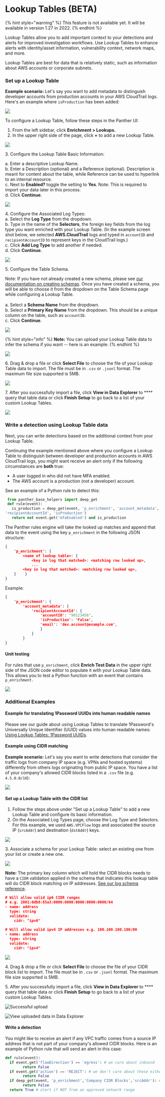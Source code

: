 # Lookup Tables (BETA)

{% hint style="warning" %}
This feature is not available yet. It will be available in version 1.27 in 2022.
{% endhint %}

Lookup Tables allow you to add important context to your detections and alerts for improved investigation workflows. Use Lookup Tables to enhance alerts with identity/asset information, vulnerability context, network maps, and more.

Lookup Tables are best for data that is relatively static, such as information about AWS accounts or corporate subnets.

### Set up a Lookup Table

**Example scenario:** Let's say you want to add metadata to distinguish developer accounts from production accounts in your AWS CloudTrail logs. Here's an example where `isProduction` has been added:

![](../.gitbook/assets/table.png)

To configure a Lookup Table, follow these steps in the Panther UI:

1. From the left sidebar, click **Enrichment > Lookups.**
2. In the upper right side of the page, click **+** to add a new Lookup Table.

![](<../.gitbook/assets/Screen Shot 2022-01-04 at 1.46.17 PM.png>)

3\. Configure the Lookup Table Basic Information:

&#x20;     a. Enter a descriptive Lookup Name. \
&#x20;     b. Enter a Description (optional) and a Reference (optional). Description is meant for content about the table, while Reference can be used to hyperlink to an internal resource.\
&#x20;     c. Next to **Enabled?** toggle the setting to **Yes**. Note: This is required to import your data later in this process. \
&#x20;     d. Click **Continue**.

![](<../.gitbook/assets/Screen Shot 2021-11-23 at 3.34.29 PM.png>)

4\. Configure the Associated Log Types:\
&#x20;     a. Select the **Log Type** from the dropdown.  \
&#x20;     b. Type in the name of the **Selectors**, the foreign key fields from the log type you want enriched with your Lookup Table. (In the example screen shot below, we selected **AWS.CloudTrail** logs and typed in `accountID` and `recipientAccountID` to represent keys in the CloudTrail logs.)\
&#x20;     c. Click **Add Log Type** to add another if needed. \
&#x20;     d. Click **Continue**.

![](<../.gitbook/assets/Screen Shot 2021-11-22 at 3.01.05 PM.png>)

5\. Configure the Table Schema.&#x20;

Note: If you have not already created a new schema, please see [our documentation on creating schemas](https://docs.runpanther.io/data-onboarding/custom-log-types/example-csv). Once you have created a schema, you will be able to choose it from the dropdown on the Table Schema page while configuring a Lookup Table.\
\
&#x20;     a. Select a **Schema Name** from the dropdown.  \
&#x20;     b. Select a **Primary Key Name** from the dropdown. This should be a unique column on the table, such as `accountID`. \
&#x20;     c. Click **Continue**.

![](<../.gitbook/assets/Screen Shot 2021-12-01 at 4.00.55 PM.png>)

{% hint style="info" %}
**Note:** You can upload your Lookup Table data to infer the schema if you want -- here is an example:
{% endhint %}

![](<../.gitbook/assets/Screen Shot 2021-12-01 at 3.39.14 PM.png>)



6\. Drag & drop a file or click **Select File** to choose the file of your Lookup Table data to import. The file must be in `.csv` or `.jsonl` format. The maximum file size supported is 5MB.

![](<../.gitbook/assets/Screen Shot 2021-11-22 at 3.35.03 PM.png>)

7\. After you successfully import a file, click **View in Data Explorer** to **** query that table data or click **Finish Setup** to go back to a list of your custom Lookup Tables.

![](<../.gitbook/assets/Screen Shot 2021-11-22 at 4.05.39 PM.png>)

### Write a detection using Lookup Table data

Next, you can write detections based on the additional context from your Lookup Table.&#x20;

Continuing the example mentioned above where you configure a Lookup Table to distinguish between developer and production accounts in AWS CloudTrail logs, you might want receive an alert only if the following circumstances are **both** true:

* A user logged in who did not have MFA enabled.
* The AWS account is a production (not a developer) account.&#x20;

See an example of a Python rule to detect this:

```python
 from panther_base_helpers import deep_get
 def rule(event):
   is_production = deep_get(event, 'p_enrichment', 'account_metadata',
'recipientAccountId', 'isProduction')
   return not event.get('mfaEnabled') and is_production
```

The Panther rules engine will take the looked up matches and append that data to the event using the key `p_enrichment` in the following JSON structure:

```json
{ 
    'p_enrichment': {
        <name of lookup table>: { 
            <key in log that matched>: <matching row looked up>,
            ...
	    <key in log that matched>: <matching row looked up>,
	}    }
} 
```

Example:

```json
{
    'p_enrichment': {
        'account_metadata': {
            'recipientAccountId': {
                'accountID': '90123456', 
                'isProduction': 'False', 
                'email': 'dev.account@example.com', 
                }
            }
        }
}
```

#### Unit testing

For rules that use `p_enrichment`, click **Enrich Test Data** in the upper right side of the JSON code editor to populate it with your Lookup Table data. This allows you to test a Python function with an event that contains `p_enrichment.`

![](<../.gitbook/assets/Screen Shot 2021-11-22 at 4.47.34 PM.png>)

### Additional Examples

#### Example for translating 1Password UUIDs into human readable names

Please see our guide about using Lookup Tables to translate 1Password's Universally Unique Identifier (UUID) values into human readable names: [Using Lookup Tables: 1Password UUIDs](https://docs.runpanther.io/guides/using-lookup-tables-1password-uuids).

#### Example using CIDR matching

**Example scenario:** Let's say you want to write detections that consider the traffic logs from company IP space (e.g. VPNs and hosted systems) differently from others logs originating from public IP space. You have a list of your company's allowed CIDR blocks listed in a `.csv` file (e.g. `4.5.0.0/16`):

![](<../.gitbook/assets/CIDR (1).png>)

#### Set up a Lookup Table with the CIDR list

1. Follow the steps above under "Set up a Lookup Table" to add a new Lookup Table and configure its basic information.
2. On the Associated Log Types page, choose the Log Type and Selectors. For this example, we used `AWS.VPCFlow` logs and associated the source IP (`srcAddr`) and destination (`dstAddr`) keys.

![](../.gitbook/assets/log-types.png)

&#x20; 3\. Associate a schema for your Lookup Table: select an existing one from your list or create a new   one.

![](<../.gitbook/assets/Screen Shot 2022-01-05 at 5.06.56 PM.png>)

**Note:** The primary key column which will hold the CIDR blocks needs to have a `CIDR` validation applied in the schema that indicates this lookup table will do CIDR block matching on IP addresses. [See our log schema reference](https://docs.runpanther.io/data-onboarding/custom-log-types/reference#validation-by-string-type).

```json
# Will allow valid ip6 CIDR ranges 
# e.g. 2001:0db8:85a3:0000:0000:0000:0000:0000/64
- name: address
  type: string
  validate:
    cidr: "ipv6" 
    
# Will allow valid ipv4 IP addresses e.g. 100.100.100.100/00
- name: address
  type: string
  validate:
    cidr: "ipv4"  
```

![](<../.gitbook/assets/Screen Shot 2022-01-05 at 6.07.42 PM.png>)

4\. Drag & drop a file or click **Select File** to choose the file of your CIDR block list to import. The file must be in `.csv` or `.jsonl` format. The maximum file size supported is 5MB.&#x20;

5\. After you successfully import a file, click **View in Data Explorer** to **** query that table data or click **Finish Setup** to go back to a list of your custom Lookup Tables.

![Successful upload](<../.gitbook/assets/Screen Shot 2022-01-05 at 6.11.44 PM.png>)

![View uploaded data in Data Explorer](<../.gitbook/assets/Screen Shot 2022-01-05 at 6.12.03 PM.png>)

#### Write a detection

You might like to receive an alert if any VPC traffic comes from a source IP address that is not part of your company's allowed CIDR blocks. Here is an example of Python rule that will send an alert in this case:

```python
def rule(event):
  if event.get('flowDirection') == 'egress': # we care about inbound
        return False
  if event.get('action') == 'REJECT': # we don't care about these either
        return False
  if deep_get(event, 'p_enrichment','Company CIDR Blocks','srcAddr'): # these are ok
        return False 
  return True # alert if NOT from an approved network range
```

